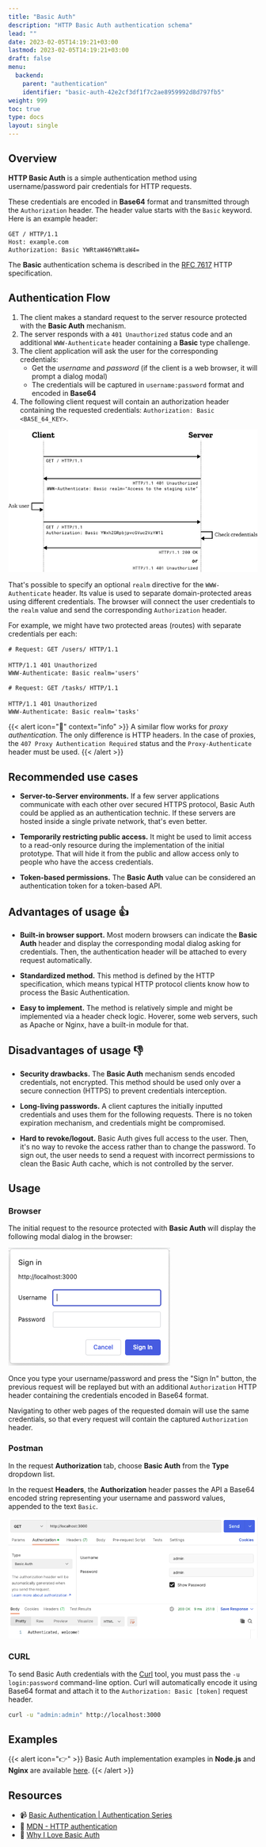 ```yaml
---
title: "Basic Auth"
description: "HTTP Basic Auth authentication schema"
lead: ""
date: 2023-02-05T14:19:21+03:00
lastmod: 2023-02-05T14:19:21+03:00
draft: false
menu:
  backend:
    parent: "authentication"
    identifier: "basic-auth-42e2cf3df1f7c2ae8959992d8d797fb5"
weight: 999
toc: true
type: docs
layout: single
---
```


## Overview

**HTTP Basic Auth** is a simple authentication method using username/password pair credentials for HTTP requests.

These credentials are encoded in **Base64** format and transmitted through the `Authorization` header. The header value starts with the `Basic` keyword. Here is an example header:

```http
GET / HTTP/1.1
Host: example.com
Authorization: Basic YWRtaW46YWRtaW4=
```

The **Basic** authentication schema is described in the [RFC 7617](https://datatracker.ietf.org/doc/html/rfc7617) HTTP specification.

## Authentication Flow

1. The client makes a standard request to the server resource protected with the **Basic Auth** mechanism.
2. The server responds with a `401 Unauthorized` status code and an additional `WWW-Authenticate` header containing a **Basic** type challenge.
3. The client application will ask the user for the corresponding credentials:
    - Get the _username_ and _password_ (if the client is a web browser, it will prompt a dialog modal)
    - The credentials will be captured in `username:password` format and encoded in **Base64**
4. The following client request will contain an authorization header containing the requested credentials: `Authorization: Basic <BASE_64_KEY>`.

![HTTP Basic Auth Flow](http-basic-auth-flow.png)

That's possible to specify an optional `realm` directive for the `WWW-Authenticate` header. Its value is used to separate domain-protected areas using different credentials. The browser will connect the user credentials to the `realm` value and send the corresponding `Authorization` header.

For example, we might have two protected areas (routes) with separate credentials per each:

```http
# Request: GET /users/ HTTP/1.1

HTTP/1.1 401 Unauthorized
WWW-Authenticate: Basic realm='users'
```

```http
# Request: GET /tasks/ HTTP/1.1

HTTP/1.1 401 Unauthorized
WWW-Authenticate: Basic realm='tasks'
```

{{< alert icon="📝" context="info" >}}
A similar flow works for _proxy authentication_. The only difference is HTTP headers. In the case of proxies, the `407 Proxy Authentication Required` status and the `Proxy-Authenticate` header must be used.
{{< /alert >}}

## Recommended use cases

- **Server-to-Server environments.**
  If a few server applications communicate with each other over secured HTTPS protocol, Basic Auth could be applied as an authentication technic. If these servers are hosted inside a single private network, that's even better.

- **Temporarily restricting public access.**
  It might be used to limit access to a read-only resource during the implementation of the initial prototype. That will hide it from the public and allow access only to people who have the access credentials.

- **Token-based permissions.**
  The **Basic Auth** value can be considered an authentication token for a token-based API.

## Advantages of usage 👍

- **Built-in browser support.** Most modern browsers can indicate the **Basic Auth** header and display the corresponding modal dialog asking for credentials. Then, the authentication header will be attached to every request automatically.

- **Standardized method.** This method is defined by the HTTP specification, which means typical HTTP protocol clients know how to process the Basic Authentication.

- **Easy to implement.** The method is relatively simple and might be implemented via a header check logic. Hoverer, some web servers, such as Apache or Nginx, have a built-in module for that.

## Disadvantages of usage 👎

- **Security drawbacks.** The **Basic Auth** mechanism sends encoded credentials, not encrypted. This method should be used only over a secure connection (HTTPS) to prevent credentials interception.

- **Long-living passwords.** A client captures the initially inputted credentials and uses them for the following requests. There is no token expiration mechanism, and credentials might be compromised.

- **Hard to revoke/logout.** Basic Auth gives full access to the user. Then, it's no way to revoke the access rather than to change the password. To sign out, the user needs to send a request with incorrect permissions to clean the Basic Auth cache, which is not controlled by the server.

## Usage

### Browser

The initial request to the resource protected with **Basic Auth** will display the following modal dialog in the browser:

![Basic Auth - Browser Alert](basic-auth-browser-alert.png)

Once you type your username/password and press the "Sign In" button, the previous request will be replayed but with an additional `Authorization` HTTP header containing the credentials encoded in Base64 format.

Navigating to other web pages of the requested domain will use the same credentials, so that every request will contain the captured `Authorization` header.

### Postman

In the request **Authorization** tab, choose **Basic Auth** from the **Type** dropdown list.

In the request **Headers**, the **Authorization** header passes the API a Base64 encoded string representing your username and password values, appended to the text `Basic`.

![Basic Auth - Postman](postman-basic-auth.png)

### CURL

To send Basic Auth credentials with the [Curl](https://curl.se/) tool, you must pass the `-u login:password` command-line option. Curl will automatically encode it using Base64 format and attach it to the `Authorization: Basic [token]` request header.

```bash
curl -u "admin:admin" http://localhost:3000
```

## Examples

{{< alert icon="👉" >}}
Basic Auth implementation examples in **Node.js** and **Nginx** are available [here](https://github.com/DanilaFadeev/software-design-sources/tree/main/backend/basic-auth).
{{< /alert >}}

## Resources
- 📹 [Basic Authentication | Authentication Series](https://www.youtube.com/watch?v=mwccHwUn7Gc&ab_channel=theroadmap)
- 📝 [MDN - HTTP authentication](https://developer.mozilla.org/en-US/docs/Web/HTTP/Authentication)
- 📝 [Why I Love Basic Auth](https://www.rdegges.com/2015/why-i-love-basic-auth/)
